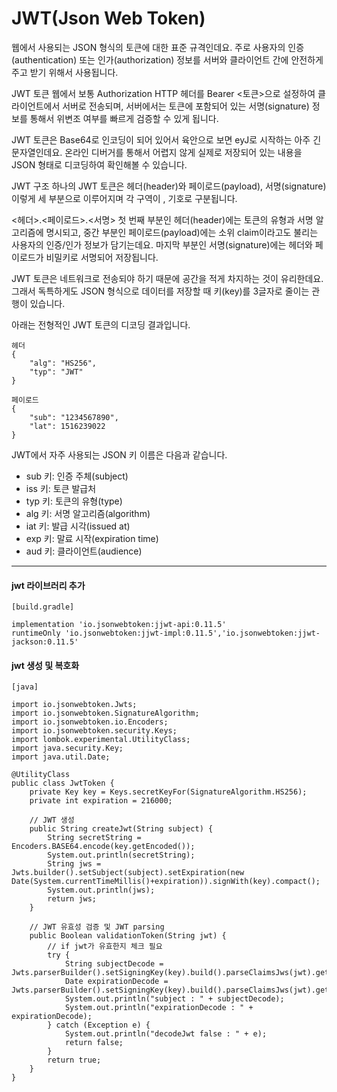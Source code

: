 # JWT(Json Web Token)
웹에서 사용되는 JSON 형식의 토큰에 대한 표준 규격인데요. 주로 사용자의 인증(authentication) 또는 인가(authorization) 정보를 서버와 클라이언트 간에 안전하게 주고 받기 위해서 사용됩니다.

JWT 토큰 웹에서 보통 Authorization HTTP 헤더를 Bearer <토큰>으로 설정하여 클라이언트에서 서버로 전송되며, 서버에서는 토큰에 포함되어 있는 서명(signature) 정보를 통해서 위변조 여부를 빠르게 검증할 수 있게 됩니다.

JWT 토큰은 Base64로 인코딩이 되어 있어서 육안으로 보면 eyJ로 시작하는 아주 긴 문자열인데요. 온라인 디버거를 통해서 어렵지 않게 실제로 저장되어 있는 내용을 JSON 형태로 디코딩하여 확인해볼 수 있습니다.

JWT 구조
하나의 JWT 토큰은 헤더(header)와 페이로드(payload), 서명(signature) 이렇게 세 부분으로 이루어지며 각 구역이 , 기호로 구분됩니다.

<헤더>.<페이로드>.<서명>
첫 번째 부분인 헤더(header)에는 토큰의 유형과 서명 알고리즘에 명시되고, 중간 부분인 페이로드(payload)에는 소위 claim이라고도 불리는 사용자의 인증/인가 정보가 담기는데요. 마지막 부분인 서명(signature)에는 헤더와 페이로드가 비밀키로 서명되어 저장됩니다.

JWT 토큰은 네트워크로 전송되야 하기 때문에 공간을 적게 차지하는 것이 유리한데요. 그래서 독특하게도 JSON 형식으로 데이터를 저장할 때 키(key)를 3글자로 줄이는 관행이 있습니다.

아래는 전형적인 JWT 토큰의 디코딩 결과입니다.

````
헤더
{
    "alg": "HS256",
    "typ": "JWT"
}
````
````
페이로드
{
    "sub": "1234567890",
    "lat": 1516239022
}
````
JWT에서 자주 사용되는 JSON 키 이름은 다음과 같습니다.

- sub 키: 인증 주체(subject)
- iss 키: 토큰 발급처
- typ 키: 토큰의 유형(type)
- alg 키: 서명 알고리즘(algorithm)
- iat 키: 발급 시각(issued at)
- exp 키: 말료 시작(expiration time)
- aud 키: 클라이언트(audience)

---
#### jwt 라이브러리 추가
````
[build.gradle]

implementation 'io.jsonwebtoken:jjwt-api:0.11.5'
runtimeOnly 'io.jsonwebtoken:jjwt-impl:0.11.5','io.jsonwebtoken:jjwt-jackson:0.11.5'
````

#### jwt 생성 및 복호화
````
[java]

import io.jsonwebtoken.Jwts;
import io.jsonwebtoken.SignatureAlgorithm;
import io.jsonwebtoken.io.Encoders;
import io.jsonwebtoken.security.Keys;
import lombok.experimental.UtilityClass;
import java.security.Key;
import java.util.Date;

@UtilityClass
public class JwtToken {
    private Key key = Keys.secretKeyFor(SignatureAlgorithm.HS256);
    private int expiration = 216000;

    // JWT 생성
    public String createJwt(String subject) {
        String secretString = Encoders.BASE64.encode(key.getEncoded());
        System.out.println(secretString);
        String jws = Jwts.builder().setSubject(subject).setExpiration(new Date(System.currentTimeMillis()+expiration)).signWith(key).compact();
        System.out.println(jws);
        return jws;
    }

    // JWT 유효성 검증 및 JWT parsing
    public Boolean validationToken(String jwt) {
        // if jwt가 유효한지 체크 필요
        try {
            String subjectDecode = Jwts.parserBuilder().setSigningKey(key).build().parseClaimsJws(jwt).getBody().getSubject();
            Date expirationDecode = Jwts.parserBuilder().setSigningKey(key).build().parseClaimsJws(jwt).getBody().getExpiration();
            System.out.println("subject : " + subjectDecode);
            System.out.println("expirationDecode : " + expirationDecode);
        } catch (Exception e) {
            System.out.println("decodeJwt false : " + e);
            return false;
        }
        return true;
    }
}

````